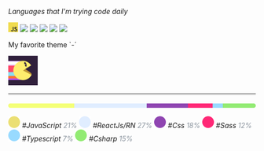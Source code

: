 <!-- Saalve veio dar uma bizoiada no meu código néh? :B -->
 *Languages that I'm trying code daily*

<code><img height="20" src="https://raw.githubusercontent.com/github/explore/80688e429a7d4ef2fca1e82350fe8e3517d3494d/topics/javascript/javascript.png"></code>
<code><img height="20" src="https://yogalayout.com/static/reactnative.4e03ea5d.png"></code>
<code><img height="20" src="https://cdn.iconscout.com/icon/free/png-512/sass-2752078-2284895.png"></code>
<code><img height="20" src="https://i.pinimg.com/originals/f2/9d/5a/f29d5ad9234cda3b39a815f9fdffc3f9.png"></code>
<code><img height="20" src="https://image.flaticon.com/icons/png/512/490/490580.png"></code>
<code><img height="20" src="https://lankadevelopers.com/assets/uploads/system/og-image.png"></code>


 My favorite theme `-´

<code><img height="60" src="https://github.com/Pac-Man-Theme/Pac-Man_Theme/blob/main/images/pac-man-theme-vampyrsoda.png"></code>

---
![Percentage Bar](/assets/image/perbarL.svg)

![CodeBall](/assets/image/yellowball.svg) *#JavaScript* <span style="color:#8B949E;"> *21%* </span> ![CodeBall](/assets/image/iceball.svg) *#ReactJs/RN* <span style="color: #8B949E;"> *27%* </span> ![CodeBall](/assets/image/purpleball.svg) *#Css* <span style="color: #8B949E;"> *18%* </span> ![CodeBall](/assets/image/pinkball.svg) *#Sass* <span style="color: #8B949E;"> *12%* </span> ![CodeBall](/assets/image/blueball.svg) *#Typescript* <span style="color: #8B949E;"> *7%* </span> ![CodeBall](/assets/image/greenball.svg) *#Csharp* <span style="color: #8B949E;"> *15%* </span>
